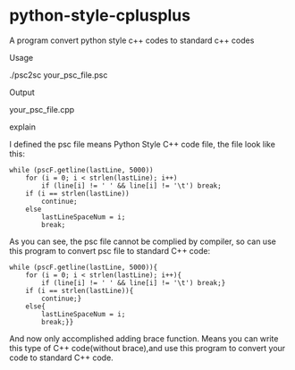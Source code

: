 # python-style-cplusplus
A program convert python style c++ codes to standard c++ codes

Usage 

./psc2sc your_psc_file.psc

Output

your_psc_file.cpp

explain

I defined the psc file means Python Style C++ code file, the file look like this:

	while (pscF.getline(lastLine, 5000))
		for (i = 0; i < strlen(lastLine); i++)
			if (line[i] != ' ' && line[i] != '\t') break;
		if (i == strlen(lastLine))
			continue;
		else
			lastLineSpaceNum = i;
			break;
      
As you can see, the psc file cannot be complied by compiler, so can use this program to convert psc file to standard C++ code:

	while (pscF.getline(lastLine, 5000)){
		for (i = 0; i < strlen(lastLine); i++){
			if (line[i] != ' ' && line[i] != '\t') break;}
		if (i == strlen(lastLine)){
			continue;}
		else{
			lastLineSpaceNum = i;
			break;}}

And now only accomplished adding brace function. Means you can write this type of C++ code(without brace),and use this program to convert your code to standard C++ code.
